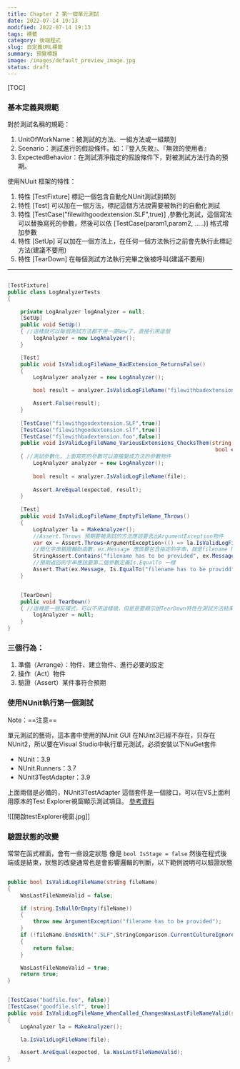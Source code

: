 ```yaml
---
title: Chapter 2 第一個單元測試
date: 2022-07-14 19:13
modified: 2022-07-14 19:13
tags: 標籤
category: 後端程式
slug: 自定義URL標籤
summary: 預覽標題
image: /images/default_preview_image.jpg
status: draft
---
```


[TOC]

### 基本定義與規範

對於測試名稱的規範：

1. UnitOfWorkName：被測試的方法、一組方法或一組類別
2. Scenario：測試進行的假設條件。如：『登入失敗』、『無效的使用者』
3. ExpectedBehavior：在測試清淨指定的假設條件下，對被測試方法行為的預期。

使用NUuit 框架的特性：

1. 特性 [TestFixture] 標記一個包含自動化NUnit測試到類別
2. 特性 [Test] 可以加在一個方法，標記這個方法說需要被執行的自動化測試
3. 特性 [TestCase("filewithgoodextension.SLF",true)] ,參數化測試，這個寫法可以替換寫死的參數，然後可以依 [TestCase(param1,param2,  .....)] 格式增加參數
4. 特性 [SetUp] 可以加在一個方法上，在任何一個方法執行之前會先執行此標記方法(建議不要用)
5. 特性 [TearDown]  在每個測試方法執行完畢之後被呼叫(建議不要用)

---

```c#

[TestFixture]
public class LogAnalyzerTests
{

	private LogAnalyzer logAnalyzer = null;
	[SetUp]
	public void SetUp()
	{ //這樣就可以每個測試方法都不用一直New了，直接引用這個
		logAnalyzer = new LogAnalyzer();
	}

	[Test]
	public void IsValidLogFileName_BadExtension_ReturnsFalse()
	{
		LogAnalyzer analyzer = new LogAnalyzer();

		bool result = analyzer.IsValidLogFileName("filewithbadextension.foo");

		Assert.False(result);
	}
	
	[TestCase("filewithgoodextension.SLF",true)]
	[TestCase("filewithgoodextension.slf",true)]
	[TestCase("filewithbadextension.foo",false)]
	public void IsValidLogFileName_VariousExtensions_ChecksThem(string file,
																 bool expected)
	{ //測試參數化，上面寫死的參數可以直接變成方法的參數物件
		LogAnalyzer analyzer = new LogAnalyzer();
	
		bool result = analyzer.IsValidLogFileName(file);
	
		Assert.AreEqual(expected, result);
	}
	
	[Test]
	public void IsValidLogFileName_EmptyFileName_Throws()
	{
		LogAnalyzer la = MakeAnalyzer();
		//Assert.Throws 預期要被測試的方法應該要丟出ArgumentException物件
		var ex = Assert.Throws<ArgumentException>(() => la.IsValidLogFileName(""));
		//簡化字串驗證輔助函數，ex.Message 應該要包含指定的字串，就是filename has ..
		StringAssert.Contains("filename has to be provided", ex.Message);
		//預期返回的字串應該要第二個參數定義Is.EqualTo 一樣
		Assert.That(ex.Message, Is.EqualTo("filename has to be providd"));
	}


	[TearDown]
	public void TearDown()
	{ //這裡是一個反模式，可以不用這樣做，但是是要顯示說TearDown特性在測試方法結束後會執行
		logAnalyzer = null;
	}
}
```

### 三個行為：

1. 準備（Arrange）：物件、建立物件、進行必要的設定
2. 操作（Act）物件
3. 驗證（Assert）某件事符合預期


### 使用NUnit執行第一個測試

Note：==注意==

單元測試的藝術，這本書中使用的NUnit GUI 在NUint3已經不存在，只存在NUnit2，所以要在Visual Studio中執行單元測試，必須安裝以下NuGet套件

-   NUnit：3.9
-   NUnit.Runners：3.7
-   NUnit3TestAdapter：3.9

上面兩個是必備的，NUnit3TestAdapter 這個套件是一個接口，可以在VS上面利用原本的Test Explorer視窗顯示測試項目。 [參考資料](https://ithelp.ithome.com.tw/articles/10190984)

![[開啟testExplorer視窗.jpg]]

### 驗證狀態的改變

常常在函式裡面，會有一些設定狀態 像是 `bool IsStage = false` 然後在程式後端或是結束，狀態的改變通常也是會影響邏輯的判斷，以下範例說明可以驗證狀態

```c#

public bool IsValidLogFileName(string fileName)
{
	WasLastFileNameValid = false;

	if (string.IsNullOrEmpty(fileName))
	{
		throw new ArgumentException("filename has to be provided");
	}
	if (!fileName.EndsWith(".SLF",StringComparison.CurrentCultureIgnoreCase))
	{
		return false;
	}

	WasLastFileNameValid = true;
	return true;
}


[TestCase("badfile.foo", false)]
[TestCase("goodfile.slf", true)]
public void IsValidLogFileName_WhenCalled_ChangesWasLastFileNameValid(string file, bool expected)
{
	LogAnalyzer la = MakeAnalyzer();

	la.IsValidLogFileName(file);

	Assert.AreEqual(expected, la.WasLastFileNameValid);
}
```